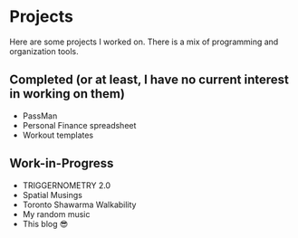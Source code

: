 # Projects

Here are some projects I worked on. There is a mix of programming and organization tools.

## Completed (or at least, I have no current interest in working on them)

- PassMan
- Personal Finance spreadsheet
- Workout templates

## Work-in-Progress

- TRIGGERNOMETRY 2.0
- Spatial Musings
- Toronto Shawarma Walkability
- My random music
- This blog 😎
